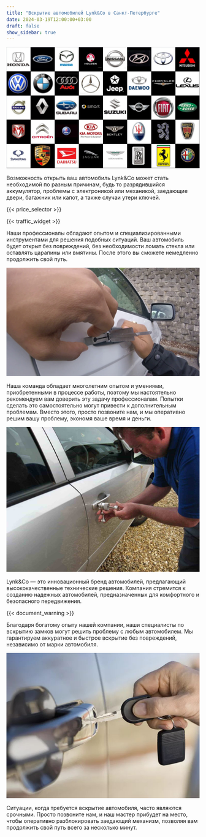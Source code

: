 ```yaml
---
title: "Вскрытие автомобилей Lynk&Co в Санкт-Петербурге"
date: 2024-03-19T12:00:00+03:00
draft: false
show_sidebar: true
---
```


![логотипы автомобилей](../car_logo.jpg)

Возможность открыть ваш автомобиль Lynk&Co может стать необходимой по разным причинам, будь то разрядившийся аккумулятор, проблемы с электроникой или механикой, заедающие двери, багажник или капот, а также случаи утери ключей.

{{< price_selector >}}

{{< traffic_widget >}}

Наши профессионалы обладают опытом и специализированными инструментами для решения подобных ситуаций. Ваш автомобиль будет открыт без повреждений, без необходимости ломать стекла или оставлять царапины или вмятины. После этого вы сможете немедленно продолжить свой путь.

![вскрытие автомобиля без повреждений](../car.jpg)

Наша команда обладает многолетним опытом и умениями, приобретенными в процессе работы, поэтому мы настоятельно рекомендуем вам доверить эту задачу профессионалам. Попытки сделать это самостоятельно могут привести к дополнительным проблемам. Вместо этого, просто позвоните нам, и мы оперативно решим вашу проблему, экономя ваше время и деньги.

![процесс вскрытия автомобиля](../car_open.jpg)

Lynk&Co — это инновационный бренд автомобилей, предлагающий высококачественные технические решения. Компания стремится к созданию надежных автомобилей, предназначенных для комфортного и безопасного передвижения.

{{< document_warning >}}

Благодаря богатому опыту нашей компании, наши специалисты по вскрытию замков могут решить проблему с любым автомобилем. Мы гарантируем аккуратное и быстрое вскрытие без повреждений, независимо от марки автомобиля.

![ключ от автомобиля](../car_key.jpg)

Ситуации, когда требуется вскрытие автомобиля, часто являются срочными. Просто позвоните нам, и наш мастер прибудет на место, чтобы оперативно разблокировать заедающий механизм, позволяя вам продолжить свой путь всего за несколько минут.